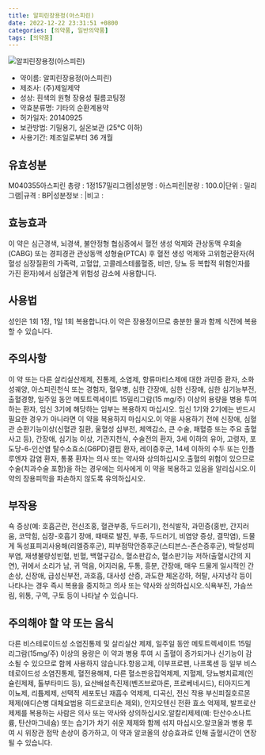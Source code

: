 ```yaml
---
title: 알피린장용정(아스피린)
date: 2022-12-22 23:31:51 +0800
categories: [의약품, 일반의약품]
tags: [의약품]
---
```

![알피린장용정(아스피린)](https://nedrug.mfds.go.kr/pbp/cmn/itemImageDownload/147426928131000121)

- 약이름: 알피린장용정(아스피린)
- 제조사: (주)제일제약
- 성상: 흰색의 원형 장용성 필름코팅정
- 약효분류명: 기타의 순환계용약
- 허가일자: 20140925
- 보관방법: 기밀용기, 실온보관 (25℃ 이하)
- 사용기간: 제조일로부터 36 개월
## 유효성분
M040355아스피린
총량 : 1정157밀리그램|성분명 : 아스피린|분량 : 100.0|단위 : 밀리그램|규격 : BP|성분정보 : |비고 :
## 효능효과
이 약은 심근경색, 뇌경색, 불안정형 협심증에서 혈전 생성 억제와 관상동맥 우회술(CABG) 또는 경피경관 관상동맥 성형술(PTCA) 후 혈전 생성 억제와 고위험군환자(허혈성 심장질환의 가족력, 고혈압, 고콜레스테롤혈증, 비만, 당뇨 등 복합적 위험인자를 가진 환자)에서 심혈관계 위험성 감소에 사용합니다.
## 사용법
성인은 1회 1정, 1일 1회 복용합니다.이 약은 장용정이므로 충분한 물과 함께 식전에 복용할 수 있습니다.
## 주의사항
이 약 또는 다른 살리실산제제, 진통제, 소염제, 항류마티스제에 대한 과민증 환자, 소화성궤양, 아스피린천식 또는 경험자, 혈우병, 심한 간장애, 심한 신장애, 심한 심기능부전, 출혈경향, 일주일 동안 메토트렉세이트 15밀리그람(15 mg/주) 이상의 용량을 병용 투여하는 환자, 임신 3기에 해당하는 임부는 복용하지 마십시오. 임신 1기와 2기에는 반드시 필요한 경우가 아니라면 이 약을 복용하지 마십시오.이 약을 사용하기 전에 신장애, 심혈관 순환기능이상(신혈관 질환, 울혈성 심부전, 체액감소, 큰 수술, 패혈증 또는 주요 출혈사고 등), 간장애, 심기능 이상, 기관지천식, 수술전의 환자, 3세 이하의 유아, 고령자, 포도당-6-인산염 탈수소효소(G6PD)결핍 환자, 레이증후군, 14세 이하의 수두 또는 인플루엔자 감염 환자, 통풍 환자는 의사 또는 약사와 상의하십시오.출혈의 위험이 있으므로 수술(치과수술 포함)을 하는 경우에는 의사에게 이 약을 복용하고 있음을 알리십시오.이 약의 장용피막을 파손하지 않도록 유의하십시오.
## 부작용
쇽 증상(예: 호흡곤란, 전신조홍, 혈관부종, 두드러기), 천식발작, 과민증(홍반, 간지러움, 코막힘, 심장-호흡기 장애, 때때로 발진, 부종, 두드러기, 비염양 증상, 결막염), 드물게 독성표피괴사용해(리엘증후군), 피부점막안증후군(스티븐스-존슨증후군), 박탈성피부염, 재생불량성빈혈, 빈혈, 백혈구감소, 혈소판감소, 혈소판기능 저하(출혈시간의 지연), 귀에서 소리가 남, 귀 먹음, 어지러움, 두통, 흥분, 간장애, 매우 드물게 일시적인 간손상, 신장애, 급성신부전, 과호흡, 대사성 산증, 과도한 체온강하, 허탈, 사지냉각 등이 나타나는 경우 즉시 복용을 중지하고 의사 또는 약사와 상의하십시오.식욕부진, 가슴쓰림, 위통, 구역, 구토 등이 나타날 수 있습니다.
## 주의해야 할 약 또는 음식
다른 비스테로이드성 소염진통제 및 살리실산 제제, 일주일 동안 메토트렉세이트 15밀리그람(15mg/주) 이상의 용량은 이 약과 병용 투여 시 출혈이 증가되거나 신기능이 감소될 수 있으므로 함께 사용하지 않습니다.항응고제, 이부프로펜, 나프록센 등 일부 비스테로이드성 소염진통제, 혈전용해제, 다른 혈소판응집억제제, 지혈제, 당뇨병치료제(인슐린제제, 톨부타미드 등), 요산배설촉진제(벤즈브로마론, 프로베네시드), 티아지드계 이뇨제, 리튬제제, 선택적 세포토닌 재흡수 억제제, 디곡신, 전신 작용 부신피질호르몬 제제(애디슨병 대체요법용 히드로코티손 제외), 안지오텐신 전환 효소 억제제, 발프로산 제제를 복용하는 사람은 의사 또는 약사와 상의하십시오.알칼리제제(예: 탄산수소나트륨, 탄산마그네슘) 또는 습기가 차기 쉬운 제제와 함께 섞지 마십시오.알코올과 병용 투여 시 위장관 점막 손상이 증가하고, 이 약과 알코올의 상승효과로 인해 출혈시간이 연장될 수 있습니다.
